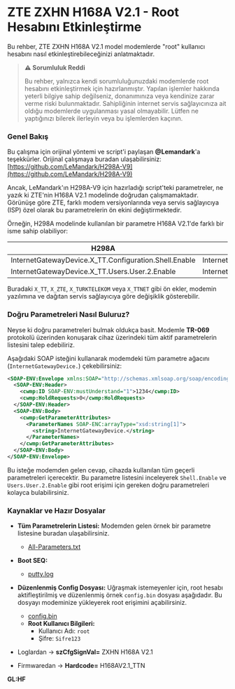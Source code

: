 # ZTE ZXHN H168A V2.1 - Root Hesabını Etkinleştirme

Bu rehber, ZTE ZXHN H168A V2.1 model modemlerde "root" kullanıcı hesabını nasıl etkinleştirebileceğinizi anlatmaktadır.

> **⚠️ Sorumluluk Reddi**
>
> Bu rehber, yalnızca kendi sorumluluğunuzdaki modemlerde root hesabını etkinleştirmek için hazırlanmıştır. Yapılan işlemler hakkında yeterli bilgiye sahip değilseniz, donanımınıza veya kendinize zarar verme riski bulunmaktadır. Sahipliğinin internet servis sağlayıcınıza ait oldığu modemlerde uygulanması yasal olmayabilir. Lütfen ne yaptığınızı bilerek ilerleyin veya bu işlemlerden kaçının.

### Genel Bakış

Bu çalışma için orijinal yöntemi ve script'i paylaşan **@Lemandark**'a teşekkürler. Orijinal çalışmaya buradan ulaşabilirsiniz: [https://github.com/LeMandark/H298A-V9](https://github.com/LeMandark/H298A-V9)

Ancak, LeMandark'ın H298A-V9 için hazırladığı script'teki parametreler, ne yazık ki ZTE'nin H168A V2.1 modelinde doğrudan çalışmamaktadır. Görünüşe göre ZTE, farklı modem versiyonlarında veya servis sağlayıcıya (ISP) özel olarak bu parametrelerin ön ekini değiştirmektedir.

Örneğin, H298A modelinde kullanılan bir parametre H168A V2.1'de farklı bir isme sahip olabiliyor:

| H298A | H168A V2.1 |
| --- | --- |
| InternetGatewayDevice.X_TT.Configuration.Shell.Enable | InternetGatewayDevice.X_TTNET.Configuration.Shell.Enable |
| InternetGatewayDevice.X_TT.Users.User.2.Enable | InternetGatewayDevice.X_TTNET.Users.User.2.Enable |

Buradaki `X_TT`, `X_ZTE`, `X_TURKTELEKOM` veya `X_TTNET` gibi ön ekler, modemin yazılımına ve dağıtan servis sağlayıcıya göre değişiklik gösterebilir.

### Doğru Parametreleri Nasıl Buluruz?

Neyse ki doğru parametreleri bulmak oldukça basit. Modemle **TR-069** protokolü üzerinden konuşarak cihaz üzerindeki tüm aktif parametrelerin listesini talep edebiliriz.

Aşağıdaki SOAP isteğini kullanarak modemdeki tüm parametre ağacını (`InternetGatewayDevice.`) çekebilirsiniz:

```xml
<SOAP-ENV:Envelope xmlns:SOAP="http://schemas.xmlsoap.org/soap/encoding/" xmlns:xsd="http://www.w3.org/2001/XMLSchema" xmlns:cwmp="urn:dslforum-org:cwmp-1-0" xmlns:SOAP-ENV="http://schemas.xmlsoap.org/soap/envelope/" xmlns:xsi="http://www.w3.org/2001/XMLSchema-instance">
  <SOAP-ENV:Header>
    <cwmp:ID SOAP-ENV:mustUnderstand="1">1234</cwmp:ID>
    <cwmp:HoldRequests>0</cwmp:HoldRequests>
  </SOAP-ENV:Header>
  <SOAP-ENV:Body>
    <cwmp:GetParameterAttributes>
      <ParameterNames SOAP-ENC:arrayType="xsd:string[1]">
        <string>InternetGatewayDevice.</string>
      </ParameterNames>
    </cwmp:GetParameterAttributes>
  </SOAP-ENV:Body>
</SOAP-ENV:Envelope>
```

Bu isteğe modemden gelen cevap, cihazda kullanılan tüm geçerli parametreleri içerecektir. Bu parametre listesini inceleyerek `Shell.Enable` ve `Users.User.2.Enable` gibi root erişimi için gereken doğru parametreleri kolayca bulabilirsiniz.

### Kaynaklar ve Hazır Dosyalar

  * **Tüm Parametrelerin Listesi:** Modemden gelen örnek bir parametre listesine buradan ulaşabilirsiniz.

      * [All-Parameters.txt](https://raw.githubusercontent.com/Jlozde/ZTE-ZXHN-H168A-V2.1/refs/heads/main/All-Parameters.txt)

  * **Boot SEQ:**

      * [putty.log](https://raw.githubusercontent.com/Jlozde/ZTE-ZXHN-H168A-V2.1/refs/heads/main/putty.log)

  * **Düzenlenmiş Config Dosyası:** Uğraşmak istemeyenler için, root hesabı aktifleştirilmiş ve düzenlenmiş örnek `config.bin` dosyası aşağıdadır. Bu dosyayı modeminize yükleyerek root erişimini açabilirsiniz.

      * [config.bin](https://raw.githubusercontent.com/Jlozde/ZTE-ZXHN-H168A-V2.1/refs/heads/main/config.bin)
      * **Root Kullanıcı Bilgileri:**
          * Kullanıcı Adı: `root`
          * Şifre: `Sifre123`
  * Loglardan -> **szCfgSignVal=** ZXHN H168A V2.1
  * Firmwaredan -> **Hardcode=** H168AV2.1_TTN

**GL:HF**
